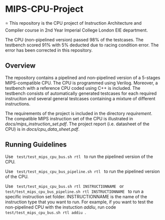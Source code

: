 # MIPS-CPU-Project
:star: This repository is the CPU project of Instruction Architecture and Compiler course in 2nd Year Imperial College London EIE department.

The CPU (non-pipelined version) passed 98% of the testcases.
The testbench scored 91% with 5% deducted due to racing condition error. The error has been corrected in this repository.

## Overview
The repository contains a pipelined and non-pipelined version of a 5-stages MIPS-compatible CPU. The CPU is programmed using Verilog. Moreover, a testbench with a reference CPU coded using C++ is included. The testbench consists of automatically generated testcases for each required instruciton and several general testcases containing a mixture of different instructions.

The requirements of the project is included in the directory *requirement*. The compatible MIPS instruction set of the CPU is illustrated in *docs/mips_instruction_set.pdf*. The project report (i.e. datasheet of the CPU) is in *docs/cpu_data_sheet.pdf*.

## Running Guidelines
Use <code> test/test_mips_cpu_bus.sh rtl </code> to run the pipelined version of the CPU.

Use <code> test/test_mips_cpu_bus_pipeline.sh rtl </code> to run the pipelined version of the CPU.

Use <code> test/test_mips_cpu_bus.sh rtl INSTRUCTIONNAME </code> or <code> test/test_mips_cpu_bus_pipeline.sh rtl INSTRUCTIONNAME </code> to run a specific instruction set folder. INSTRUCTIONNAME is the name of the instruction type that you want to run. For example, if you want to test the non-pipelined CPU with the instuction *addiu*, run code  <code> test/test_mips_cpu_bus.sh rtl addiu </code>.
